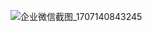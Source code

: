 ![企业微信截图_1707140843245](https://github.com/xiaohouzi510/makefile/assets/24732044/f21695c7-fbf8-4db3-8991-bd8bc4dda640)
